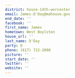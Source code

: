 ```yaml
---
district: house-14th-worcester
email: James.O'Day@mahouse.gov
end_date: ''
facebook: ''
first_name: James
hometown: West Boylston
house_url: ''
last_name: O'Day
party: D
phone: (617) 722-2090
picture: ''
start_date: ''
twitter: ''
website: ''
---
```

